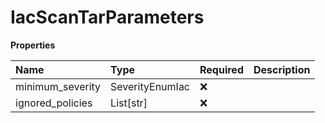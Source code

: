 # IacScanTarParameters

**Properties**

| Name             | Type            | Required | Description |
| :--------------- | :-------------- | :------- | :---------- |
| minimum_severity | SeverityEnumIac | ❌       |             |
| ignored_policies | List[str]       | ❌       |             |

<!-- This file was generated by liblab | https://liblab.com/ -->
